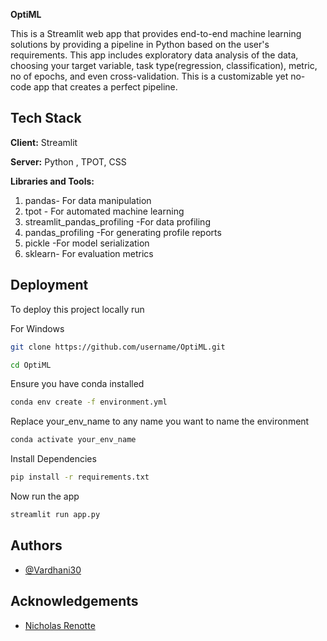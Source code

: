 **OptiML**

This is a Streamlit web app that provides end-to-end machine learning solutions by providing a pipeline in Python based on the user's requirements. This app includes exploratory data analysis of the data, choosing your target variable, task type(regression, classification), metric, no of epochs, and even cross-validation. This is a customizable yet no-code app that creates a perfect pipeline.
## Tech Stack

**Client:** Streamlit

**Server:** Python , TPOT, CSS

**Libraries and Tools:**
1) pandas- For data manipulation
2) tpot - For automated machine learning
3) streamlit_pandas_profiling -For data profiling
4) pandas_profiling -For generating profile reports
5) pickle -For model serialization
6) sklearn- For evaluation metrics



## Deployment

To deploy this project locally run

For Windows

```bash
git clone https://github.com/username/OptiML.git
```
```bash
cd OptiML
```
Ensure you have conda installed
```bash
conda env create -f environment.yml
```
Replace your_env_name to any name you want to name the environment
```bash
conda activate your_env_name
```
Install Dependencies

```bash
pip install -r requirements.txt
```
Now run the app

```bash
streamlit run app.py
```

## Authors

- [@Vardhani30](https://github.com/Vardhani30)


## Acknowledgements

 - [Nicholas Renotte](https://github.com/nicknochnack)
 
